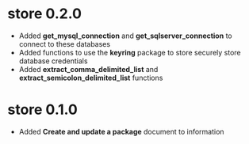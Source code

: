 # store 0.2.0

* Added **get_mysql_connection** and **get_sqlserver_connection** to connect to 
these databases
* Added functions to use the **keyring** package to store securely store database 
credentials
* Added **extract_comma_delimited_list** and **extract_semicolon_delimited_list** functions

# store 0.1.0

* Added **Create and update a package** document to information



